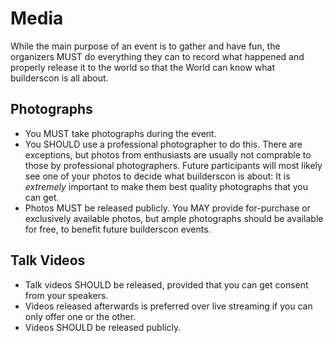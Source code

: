 # Media

While the main purpose of an event is to gather and have fun, the organizers MUST do everything they can to record what happened and properly release it to the world so that the World can know what builderscon is all about.

## Photographs

* You MUST take photographs during the event.
* You SHOULD use a professional photographer to do this. There are exceptions, but photos from enthusiasts are usually not comprable to those by professional photographers. Future participants will most likely see one of your photos to decide what builderscon is about: It is *extremely* important to make them best quality photographs that you can get.
* Photos MUST be released publicly. You MAY provide for-purchase or exclusively available photos, but ample photographs should be available for free, to benefit future builderscon events.

## Talk Videos

* Talk videos SHOULD be released, provided that you can get consent from your speakers.
* Videos released afterwards is preferred over live streaming if you can only offer one or the other.
* Videos SHOULD be released publicly.
